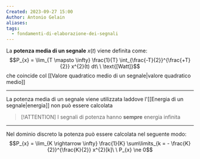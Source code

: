 ```yaml
---
Created: 2023-09-27 15:00
Author: Antonio Gelain
aliases: 
tags:
  - fondamenti-di-elaborazione-dei-segnali
---
```


La **potenza media di un segnale** $x(t)$ viene definita come:
$$P_{x} = \lim_{T \mapsto \infty} \frac{1}{T} \int_{\frac{-T}{2}}^{\frac{+T}{2}} x^{2}(t) dt\ \ \text{[Watt]}$$
che coincide col [[Valore quadratico medio di un segnale|valore quadratico medio]]

---

La potenza media di un segnale viene utilizzata laddove l'[[Energia di un segnale|energia]] non può essere calcolata

>[!ATTENTION] I segnali di potenza hanno **sempre** energia infinita

---

Nel dominio discreto la potenza può essere calcolata nel seguente modo:
$$P_{x} = \lim_{K \rightarrow \infty} \frac{1}{K} \sum\limits_{k = - \frac{K}{2}}^{\frac{K}{2}} x^{2}[k]\ \ P_{x} \ne 0$$
